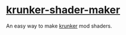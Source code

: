 # [krunker-shader-maker](https://hitthemoney.com/krunker-shader-maker)
An easy way to make [krunker](https://krunker.io) mod shaders.
